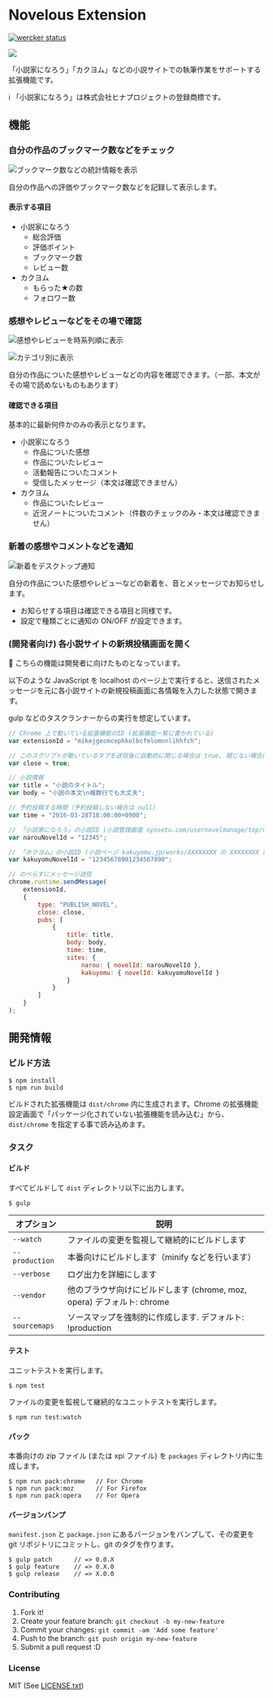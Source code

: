 # Novelous Extension

[![wercker status](https://app.wercker.com/status/49bea2b1aed53fb3fb3bb9dfec202111/s/master "wercker status")](https://app.wercker.com/project/bykey/49bea2b1aed53fb3fb3bb9dfec202111)

![](app/images/logo.png)

「小説家になろう」「カクヨム」などの小説サイトでの執筆作業をサポートする拡張機能です。

:information_source: 「小説家になろう」は株式会社ヒナプロジェクトの登録商標です。

## 機能

### 自分の作品のブックマーク数などをチェック

![ブックマーク数などの統計情報を表示](resources/screenshots/screen1.png)

自分の作品への評価やブックマーク数などを記録して表示します。

#### 表示する項目

- 小説家になろう
    - 総合評価
    - 評価ポイント
    - ブックマーク数
    - レビュー数
- カクヨム
    - もらった★の数
    - フォロワー数

### 感想やレビューなどをその場で確認

![感想やレビューを時系列順に表示](resources/screenshots/screen2.png)

![カテゴリ別に表示](resources/screenshots/screen3.png)

自分の作品についた感想やレビューなどの内容を確認できます。（一部、本文がその場で読めないものもあります）

#### 確認できる項目

基本的に最新何件かのみの表示となります。

- 小説家になろう
    - 作品についた感想
    - 作品についたレビュー
    - 活動報告についたコメント
    - 受信したメッセージ（本文は確認できません）
- カクヨム
    - 作品についたレビュー
    - 近況ノートについたコメント（件数のチェックのみ・本文は確認できません）

### 新着の感想やコメントなどを通知

![新着をデスクトップ通知](resources/screenshots/screen4.png)

自分の作品についた感想やレビューなどの新着を、音とメッセージでお知らせします。

- お知らせする項目は確認できる項目と同様です。
- 設定で種類ごとに通知の ON/OFF が設定できます。

### (開発者向け) 各小説サイトの新規投稿画面を開く

:wrench: こちらの機能は開発者に向けたものとなっています。

以下のような JavaScript を localhost のページ上で実行すると、送信されたメッセージを元に各小説サイトの新規投稿画面に各情報を入力した状態で開きます。

gulp などのタスクランナーからの実行を想定しています。

```js
// Chrome 上で動いている拡張機能のID (拡張機能一覧に書かれている)
var extensionId = "mikejgecmcephkolbcfmlomnnlihhfch";

// このスクリプトが動いているタブを送信後に自動的に閉じる場合は true, 閉じない場合は false
var close = true;

// 小説情報
var title = "小説のタイトル";
var body = "小説の本文\n複数行でも大丈夫";

// 予約投稿する時間（予約投稿しない場合は null）
var time = "2016-03-28T18:00:00+0900";

// 「小説家になろう」の小説ID (小説管理画面 syosetu.com/usernovelmanage/top/ncode/XXXXX/ の XXXXX 部分)
var narouNovelId = "12345";

// 「カクヨム」の小説ID (小説ページ kakuyomu.jp/works/XXXXXXXX の XXXXXXXX 部分)
var kakuyomuNovelId = "12345678901234567890";

// のべらすにメッセージ送信
chrome.runtime.sendMessage(
    extensionId,
    {
        type: "PUBLISH_NOVEL",
        close: close,
        pubs: [
            {
                title: title,
                body: body,
                time: time,
                sites: {
                    narou: { novelId: narouNovelId },
                    kakuyomu: { novelId: kakuyomuNovelId }
                }
            }
        ]
    }
);
```

## 開発情報

### ビルド方法

    $ npm install
    $ npm run build

ビルドされた拡張機能は `dist/chrome` 内に生成されます。Chrome の拡張機能設定画面で「パッケージ化されていない拡張機能を読み込む」から、`dist/chrome` を指定する事で読み込めます。

### タスク

#### ビルド

すべてビルドして `dist` ディレクトリ以下に出力します。

	$ gulp

| オプション | 説明 |
| ---------- | ---- |
| `--watch` | ファイルの変更を監視して継続的にビルドします |
| `--production` | 本番向けにビルドします（minify などを行います） |
| `--verbose` | ログ出力を詳細にします |
| `--vendor` | 他のブラウザ向けにビルドします (chrome, moz, opera)  デフォルト: chrome |
| `--sourcemaps` | ソースマップを強制的に作成します. デフォルト: !production |

#### テスト

ユニットテストを実行します。

    $ npm test

ファイルの変更を監視して継続的なユニットテストを実行します。

    $ npm run test:watch

#### パック

本番向けの zip ファイル (または xpi ファイル) を `packages` ディレクトリ内に生成します。

	$ npm run pack:chrome   // For Chrome
	$ npm run pack:moz      // For Firefox
	$ npm run pack:opera    // For Opera

#### バージョンバンプ

`manifest.json` と `package.json` にあるバージョンをバンプして、その変更を git リポジトリにコミットし、git のタグを作ります。

    $ gulp patch      // => 0.0.X
    $ gulp feature    // => 0.X.0
    $ gulp release    // => X.0.0

### Contributing

1. Fork it!
2. Create your feature branch: `git checkout -b my-new-feature`
3. Commit your changes: `git commit -am 'Add some feature'`
4. Push to the branch: `git push origin my-new-feature`
5. Submit a pull request :D

### License

MIT (See [LICENSE.txt](LICENSE.txt))
